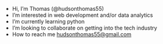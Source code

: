 - Hi, I’m Thomas (@hudsonthomas55)
- I’m interested in web development and/or data analytics
- I’m currently learning python
- I’m looking to collaborate on getting into the tech industry
- How to reach me hudsonthomas55@gmail.com

